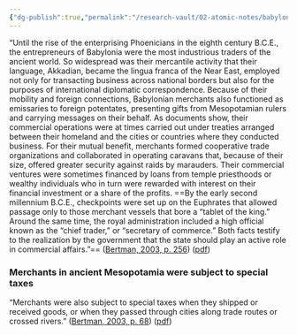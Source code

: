 ```yaml
---
{"dg-publish":true,"permalink":"/research-vault/02-atomic-notes/babylonian-merchants-formed-trade-organizations-and-sought-financing-for-their-commercial-ventures/"}
---
```


“Until the rise of the enterprising Phoenicians in the eighth century B.C.E., the entrepreneurs of Babylonia were the most industrious traders of the ancient world. So widespread was their mercantile activity that their language, Akkadian, became the lingua franca of the Near East, employed not only for transacting business across national borders but also for the purposes of international diplomatic correspondence. Because of their mobility and foreign connections, Babylonian merchants also functioned as emissaries to foreign potentates, presenting gifts from Mesopotamian rulers and carrying messages on their behalf. As documents show, their commercial operations were at times carried out under treaties arranged between their homeland and the cities or countries where they conducted business. For their mutual benefit, merchants formed cooperative trade organizations and collaborated in operating caravans that, because of their size, offered greater security against raids by marauders. Their commercial ventures were sometimes financed by loans from temple priesthoods or wealthy individuals who in turn were rewarded with interest on their financial investment or a share of the profits. ==By the early second millennium B.C.E., checkpoints were set up on the Euphrates that allowed passage only to those merchant vessels that bore a “tablet of the king.” Around the same time, the royal administration included a high official known as the “chief trader,” or “secretary of commerce.” Both facts testify to the realization by the government that the state should play an active role in commercial affairs.”== ([Bertman, 2003, p. 256](zotero://select/library/items/YPMHZBXL)) ([pdf](zotero://open-pdf/library/items/X3CHJ4P3?page=269&annotation=SM5TBANC))

### Merchants in ancient Mesopotamia were subject to special taxes

“Merchants were also subject to special taxes when they shipped or received goods, or when they passed through cities along trade routes or crossed rivers.” ([Bertman, 2003, p. 68](zotero://select/library/items/YPMHZBXL)) ([pdf](zotero://open-pdf/library/items/X3CHJ4P3?page=81&annotation=4MR4T3IM))